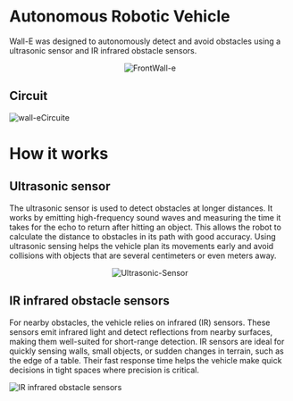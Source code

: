 # Autonomous Robotic Vehicle

Wall-E was designed to autonomously detect and avoid obstacles using a ultrasonic sensor and IR infrared obstacle sensors.

<p align="center">
  <img src="https://user-images.githubusercontent.com/92666389/194114378-d4b1af7c-6795-4833-9fe8-e5280fbf1c1a.png" alt="FrontWall-e" />
</p>

## Circuit

![wall-eCircuite](https://github.com/user-attachments/assets/88bb4e0c-38ca-4388-a66e-6b627ed32d7b)

# How it works
## Ultrasonic sensor
The ultrasonic sensor is used to detect obstacles at longer distances. It works by emitting high-frequency sound waves and measuring the time it takes for the echo to return after hitting an object. This allows the robot to calculate the distance to obstacles in its path with good accuracy. Using ultrasonic sensing helps the vehicle plan its movements early and avoid collisions with objects that are several centimeters or even meters away.

<p align="center">
  <img src="https://github.com/user-attachments/assets/4d545f01-d28c-44c4-95ef-cd459f705697" alt="Ultrasonic-Sensor" />
</p>


## IR infrared obstacle sensors
For nearby obstacles, the vehicle relies on infrared (IR) sensors. These sensors emit infrared light and detect reflections from nearby surfaces, making them well-suited for short-range detection. IR sensors are ideal for quickly sensing walls, small objects, or sudden changes in terrain, such as the edge of a table. Their fast response time helps the vehicle make quick decisions in tight spaces where precision is critical.

![IR infrared obstacle sensors](https://github.com/user-attachments/assets/0337aac4-2cce-43f8-bbee-3a780da90f96)
